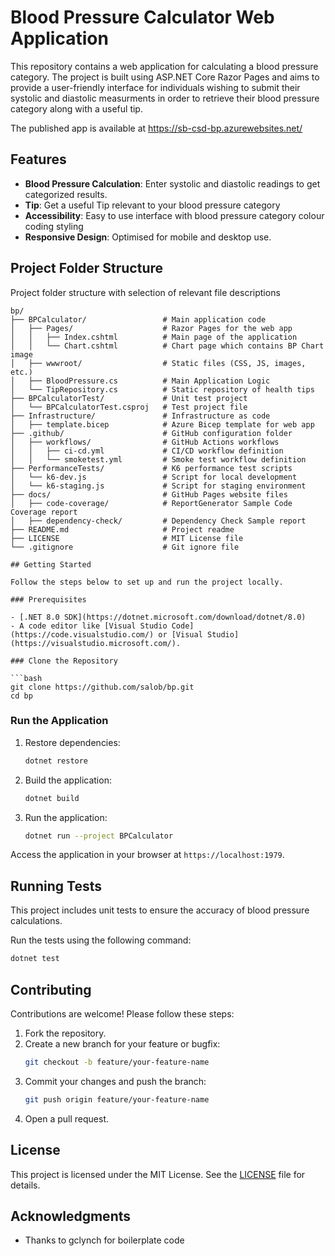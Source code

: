 # Blood Pressure Calculator Web Application

This repository contains a web application for calculating a blood pressure category. The project is built using ASP.NET Core Razor Pages and aims to provide a user-friendly interface for individuals wishing to submit their systolic and diastolic measurments in order to retrieve their blood pressure category along with a useful tip.

The published app is available at https://sb-csd-bp.azurewebsites.net/

## Features

- **Blood Pressure Calculation**: Enter systolic and diastolic readings to get categorized results.
- **Tip**: Get a useful Tip relevant to your blood pressure category
- **Accessibility**: Easy to use interface with blood pressure category colour coding styling
- **Responsive Design**: Optimised for mobile and desktop use.

## Project Folder Structure

Project folder structure with selection of relevant file descriptions

```
bp/
├── BPCalculator/                 # Main application code
│   ├── Pages/                    # Razor Pages for the web app
│   │   ├── Index.cshtml          # Main page of the application
│   │   └── Chart.cshtml          # Chart page which contains BP Chart image
│   ├── wwwroot/                  # Static files (CSS, JS, images, etc.)
│   ├── BloodPressure.cs          # Main Application Logic
│   └── TipRepository.cs          # Static repository of health tips
├── BPCalculatorTest/             # Unit test project
│   └── BPCalculatorTest.csproj   # Test project file
├── Infrastructure/               # Infrastructure as code
│   ├── template.bicep            # Azure Bicep template for web app
├── .github/                      # GitHub configuration folder
│   ├── workflows/                # GitHub Actions workflows
│   │   ├── ci-cd.yml             # CI/CD workflow definition
│   │   └── smoketest.yml         # Smoke test workflow definition
├── PerformanceTests/             # K6 performance test scripts
│   └── k6-dev.js                 # Script for local development
│   └── k6-staging.js             # Script for staging environment
├── docs/                         # GitHub Pages website files
│   ├── code-coverage/            # ReportGenerator Sample Code Coverage report
│   ├── dependency-check/         # Dependency Check Sample report
├── README.md                     # Project readme
├── LICENSE                       # MIT License file
└── .gitignore                    # Git ignore file

## Getting Started

Follow the steps below to set up and run the project locally.

### Prerequisites

- [.NET 8.0 SDK](https://dotnet.microsoft.com/download/dotnet/8.0)
- A code editor like [Visual Studio Code](https://code.visualstudio.com/) or [Visual Studio](https://visualstudio.microsoft.com/).

### Clone the Repository

```bash
git clone https://github.com/salob/bp.git
cd bp
```

### Run the Application

1. Restore dependencies:
   ```bash
   dotnet restore
   ```

2. Build the application:
   ```bash
   dotnet build
   ```

3. Run the application:
   ```bash
   dotnet run --project BPCalculator
   ```

Access the application in your browser at `https://localhost:1979`.

## Running Tests

This project includes unit tests to ensure the accuracy of blood pressure calculations.

Run the tests using the following command:

```bash
dotnet test
```

## Contributing

Contributions are welcome! Please follow these steps:

1. Fork the repository.
2. Create a new branch for your feature or bugfix:
   ```bash
   git checkout -b feature/your-feature-name
   ```
3. Commit your changes and push the branch:
   ```bash
   git push origin feature/your-feature-name
   ```
4. Open a pull request.

## License

This project is licensed under the MIT License. See the [LICENSE](LICENSE) file for details.

## Acknowledgments

- Thanks to gclynch for boilerplate code
